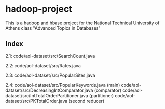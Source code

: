 hadoop-project
==============

This is a hadoop and hbase project for the National Technical University of 
Athens class "Advanced Topics in Databases"

Index
------

2.1:
code/aol-dataset/src/SearchCount.java

2.2:
code/aol-dataset/src/Rates.java

2.3:
code/aol-dataset/src/PopularSites.java

2.4:
code/aol-dataset/src/PopularKeywords.java (main)
code/aol-dataset/src/DecreasingIntComparator.java (comparator)
code/aol-dataset/src/IntTotalOrderPartitioner.java (partitioner)
code/aol-dataset/src/PKTotalOrder.java (second reducer)


